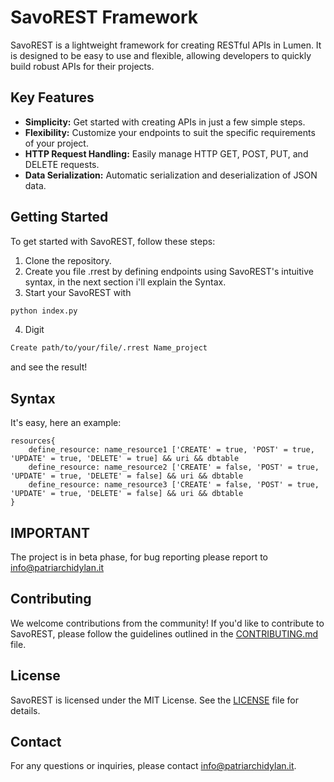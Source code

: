 # SavoREST Framework

SavoREST is a lightweight framework for creating RESTful APIs in Lumen. It is designed to be easy to use and flexible, allowing developers to quickly build robust APIs for their projects.

## Key Features

- **Simplicity:** Get started with creating APIs in just a few simple steps.
- **Flexibility:** Customize your endpoints to suit the specific requirements of your project.
- **HTTP Request Handling:** Easily manage HTTP GET, POST, PUT, and DELETE requests.
- **Data Serialization:** Automatic serialization and deserialization of JSON data.

## Getting Started

To get started with SavoREST, follow these steps:

1. Clone the repository.
2. Create you file .rrest by defining endpoints using SavoREST's intuitive syntax, in the next section i'll explain the Syntax.
3. Start your SavoREST with 
```bash
python index.py
```
4. Digit 
```bash 
Create path/to/your/file/.rrest Name_project
``` 
and see the result!

## Syntax

It's easy, here an example:
```
resources{
    define_resource: name_resource1 ['CREATE' = true, 'POST' = true, 'UPDATE' = true, 'DELETE' = true] && uri && dbtable
    define_resource: name_resource2 ['CREATE' = false, 'POST' = true, 'UPDATE' = true, 'DELETE' = false] && uri && dbtable
    define_resource: name_resource3 ['CREATE' = false, 'POST' = true, 'UPDATE' = true, 'DELETE' = false] && uri && dbtable
}
```

## IMPORTANT

The project is in beta phase, for bug reporting please report to [info@patriarchidylan.it](mailto:info@patriarchidylan.it)

## Contributing

We welcome contributions from the community! If you'd like to contribute to SavoREST, please follow the guidelines outlined in the [CONTRIBUTING.md](CONTRIBUTING.md) file.

## License

SavoREST is licensed under the MIT License. See the [LICENSE](LICENSE) file for details.

## Contact

For any questions or inquiries, please contact [info@patriarchidylan.it](mailto:info@patriarchidylan.it).
